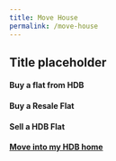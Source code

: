 ```yaml
---
title: Move House
permalink: /move-house
---
```


## Title placeholder

#### Buy a flat from HDB
#### Buy a Resale Flat
#### Sell a HDB Flat
#### [Move into my HDB home](/packages/buying-a-hdb)
